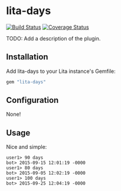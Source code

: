 # lita-days

[![Build Status](https://travis-ci.org/jjasghar/lita-days.png?branch=master)](https://travis-ci.org/jjasghar/lita-days)
[![Coverage Status](https://coveralls.io/repos/jjasghar/lita-days/badge.png)](https://coveralls.io/r/jjasghar/lita-days)

TODO: Add a description of the plugin.

## Installation

Add lita-days to your Lita instance's Gemfile:

``` ruby
gem "lita-days"
```

## Configuration

None!

## Usage

Nice and simple:

```
user1> 90 days
bot> 2015-09-15 12:01:19 -0000
user1> 80 days
bot> 2015-09-05 12:02:19 -0000
user1> 100 days
bot> 2015-09-25 12:04:19 -0000

```
